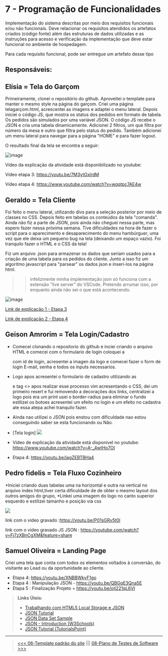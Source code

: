 # 7 - Programação de Funcionalidades


Implementação do sistema descritas por meio dos requisitos funcionais e/ou não funcionais. Deve relacionar os requisitos atendidos os artefatos criados (código fonte) além das estruturas de dados utilizadas e as instruções para acesso e verificação da implementação que deve estar funcional no ambiente de hospedagem.

Para cada requisito funcional, pode ser entregue um artefato desse tipo

## Responsáveis:

## Elísia = Tela do Garçom
Primeiramente, clonei o repositório do github. Aproveitei o template para manter o mesmo style na página do garçom.
Criei uma página telagarçom.html, acrescentei as imagens e adaptei o menu lateral.
Depois iniciei o código JS, que mostra os status dos pedidos em formato de tabela.
Os pedidos são simulados por uma variável JSON.
O código JS recebe o JSON e cria uma tabela dinamicamente. 
Adicionei 2 filtros, um que filtra por número da mesa e outro que filtra pelo status do pedido.
Também adicionei um menu lateral para navegar para a página "HOME" e para fazer logout.

O resultado final da tela se encontra a seguir:


![image](https://github.com/ICEI-PUC-Minas-PMV-ADS/pmv-ads-2022-2-e1-proj-web-t9-bares-restaurantes/blob/e5f1f4a4da45067d15a7d0ab2b47af21546c41f4/docs/img/Teladogar%C3%A7om2.PNG)

Vídeo da explicação da atividade está disponibilizado no youtube:

Vídeo etapa 3: https://youtu.be/7M3ytGxlrdM

Vídeo etapa 4: https://www.youtube.com/watch?v=wqqtpc7AE4w


## Geraldo = Tela Cliente

Foi feito o menu lateral, utilizando divs para a seleção posterior por meio de classes no CSS. Depois feito em tabelas os conteúdos da tela "comanda". Ainda não fiz a parte de JSON, pois ainda não cheguei nessa parte, mas espero fazer nessa próxima semana. Tive dificuldades na hora de fazer o script para o aparecimento e desaparecimento do menu hambúrguer, uma vez que ele deixa um pequeno bug na tela (deixando um espaço vazio). Foi tranquilo fazer o HTML e o CSS da tela!

Fiz um arquivo .json para armazenar os dados que seriam usados para a criação de uma tabela para os pedidos do cliente. Junto a isso fiz um algoritmo javascript para "parsear" os dados json e inserí-los na página html.

>>infelizmente minha implementação json só funciona com a extensão "live server" do VSCode. Pretendo arrumar isso, por enquanto ainda não sei o que está acontecendo.

![image](https://user-images.githubusercontent.com/70844369/204166694-7f0994c9-4a70-4806-a6da-58f473975912.png)



[Link de explicação 1 - Etapa 3](https://youtu.be/zIatWfAnyZQ)

[Link de explicação 2 - Etapa 4](https://www.youtube.com/watch?v=UBYaBenOtiQ)


## Geison Amrorim = Tela Login/Cadastro 

* Comecei clonando o repositorio do github e inciei criando o arquivo HTML e
comecei com o formulario de login  coloquei a <div> com id de login, acresentei a imagen
da logo e comecei fazer o form de login E-mail, senha e todos os inputs necessarios.
* Logo apos acresentei o formulario de cadastro utilizando as <div> e tag <>
apos realizar esse processo vim acresentando o CSS, dei um primeiro resert e fui removendo a decorações 
dos links, centralizei a logo pois  era um print usei o border-radius para eliminar o fundo
estilizei os botoes acresentei um efeito no login e um efeito no cadastra ate essa atepa achei tranquilo fazer. 
* Ainda nao utilizei o JSON pois enstou com dificuldade nao estou conseguindo saber se esta funcionando ou Nâo.

* [Tela login]  <img src="https://user-images.githubusercontent.com/70844369/194785964-43d40b3e-7062-4885-9a7b-f936523c13fe.png">

* Vídeo de explicação da atividade está disponivel no youtube: https://www.youtube.com/watch?v=A-_4wtHo7OI
* Etapa 4: https://youtu.be/iagZEBTBHa4


 ## Pedro fidelis = Tela Fluxo Cozinheiro
 *Iniciei criando duas tabelas uma na  horizontal e outra na vertical no arquivo index html,tiver certa dificuldade de  de obter o mesmo layout 
 dos outros amigos do grupo,
 *Linkei uma imagem do logo no canto superior esquerdo e estilizei tamanho e posição via css 
 
 <img src="https://user-images.githubusercontent.com/115049250/201232034-ebd5f9e0-4915-43a4-ac02-1f06fb32027b.png">
 
 link com o video gravado :https://youtu.be/P01sGRv5t0I
 
  link com o video gravado JS JSON : https://youtube.com/watch?v=Fj7zXBnCgXM&feature=share
 
 ## Samuel Oliveira = Landing Page
 Criei uma tela que conta com todos os elementos voltados à conversão, do visitante ao Lead ou da oportunidade ao cliente. 
 
 * Etapa 4: https://youtu.be/XNBBWkyF1go 
 * Etapa 4 : Manipulação JSON - https://youtu.be/QBGqE3Qna5E
 * Etapa 5 : Finalização Projeto = https://youtu.be/oIj221qL6VI 

  
> **Links Úteis**:
>
> - [Trabalhando com HTML5 Local Storage e JSON](https://www.devmedia.com.br/trabalhando-com-html5-local-storage-e-json/29045)
> - [JSON Tutorial](https://www.w3resource.com/JSON)
> - [JSON Data Set Sample](https://opensource.adobe.com/Spry/samples/data_region/JSONDataSetSample.html)
> - [JSON - Introduction (W3Schools)](https://www.w3schools.com/js/js_json_intro.asp)
> - [JSON Tutorial (TutorialsPoint)](https://www.tutorialspoint.com/json/index.htm)
***
 > [<<< 06-Template padrão do site](./06-Template%20padr%C3%A3o%20do%20Site.md) ||| [08-Plano de Testes de Software >>>](./08-Plano%20de%20Testes%20de%20Software.md)
 
